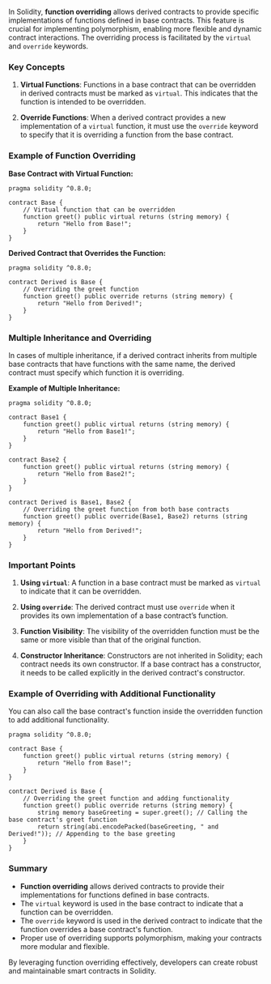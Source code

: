 In Solidity, **function overriding** allows derived contracts to provide specific implementations of functions defined in base contracts. This feature is crucial for implementing polymorphism, enabling more flexible and dynamic contract interactions. The overriding process is facilitated by the `virtual` and `override` keywords.

### Key Concepts

1. **Virtual Functions**: Functions in a base contract that can be overridden in derived contracts must be marked as `virtual`. This indicates that the function is intended to be overridden.

2. **Override Functions**: When a derived contract provides a new implementation of a `virtual` function, it must use the `override` keyword to specify that it is overriding a function from the base contract.

### Example of Function Overriding

**Base Contract with Virtual Function:**
```solidity
pragma solidity ^0.8.0;

contract Base {
    // Virtual function that can be overridden
    function greet() public virtual returns (string memory) {
        return "Hello from Base!";
    }
}
```

**Derived Contract that Overrides the Function:**
```solidity
pragma solidity ^0.8.0;

contract Derived is Base {
    // Overriding the greet function
    function greet() public override returns (string memory) {
        return "Hello from Derived!";
    }
}
```

### Multiple Inheritance and Overriding

In cases of multiple inheritance, if a derived contract inherits from multiple base contracts that have functions with the same name, the derived contract must specify which function it is overriding.

**Example of Multiple Inheritance:**
```solidity
pragma solidity ^0.8.0;

contract Base1 {
    function greet() public virtual returns (string memory) {
        return "Hello from Base1!";
    }
}

contract Base2 {
    function greet() public virtual returns (string memory) {
        return "Hello from Base2!";
    }
}

contract Derived is Base1, Base2 {
    // Overriding the greet function from both base contracts
    function greet() public override(Base1, Base2) returns (string memory) {
        return "Hello from Derived!";
    }
}
```

### Important Points

1. **Using `virtual`**: A function in a base contract must be marked as `virtual` to indicate that it can be overridden.

2. **Using `override`**: The derived contract must use `override` when it provides its own implementation of a base contract’s function.

3. **Function Visibility**: The visibility of the overridden function must be the same or more visible than that of the original function.

4. **Constructor Inheritance**: Constructors are not inherited in Solidity; each contract needs its own constructor. If a base contract has a constructor, it needs to be called explicitly in the derived contract's constructor.

### Example of Overriding with Additional Functionality

You can also call the base contract's function inside the overridden function to add additional functionality.

```solidity
pragma solidity ^0.8.0;

contract Base {
    function greet() public virtual returns (string memory) {
        return "Hello from Base!";
    }
}

contract Derived is Base {
    // Overriding the greet function and adding functionality
    function greet() public override returns (string memory) {
        string memory baseGreeting = super.greet(); // Calling the base contract's greet function
        return string(abi.encodePacked(baseGreeting, " and Derived!")); // Appending to the base greeting
    }
}
```

### Summary

- **Function overriding** allows derived contracts to provide their implementations for functions defined in base contracts.
- The `virtual` keyword is used in the base contract to indicate that a function can be overridden.
- The `override` keyword is used in the derived contract to indicate that the function overrides a base contract's function.
- Proper use of overriding supports polymorphism, making your contracts more modular and flexible.

By leveraging function overriding effectively, developers can create robust and maintainable smart contracts in Solidity.
